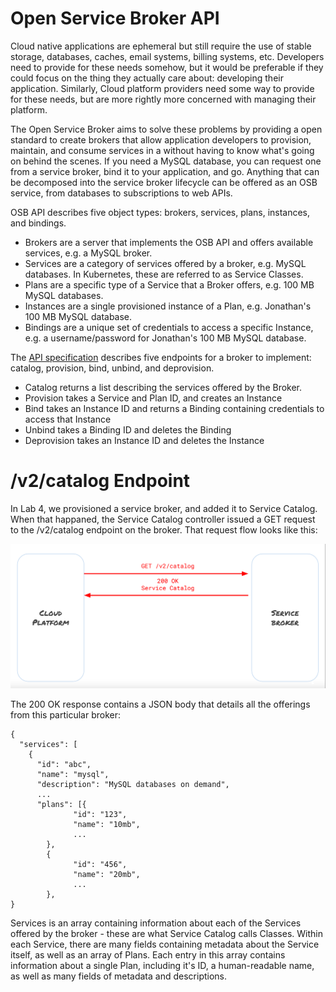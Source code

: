 # Open Service Broker API

Cloud native applications are ephemeral but still require the use of stable storage, databases,
caches, email systems, billing systems, etc. Developers need to provide for these needs somehow,
but it would be preferable if they could focus on the thing they actually care about: developing
their application. Similarly, Cloud platform providers need some way to provide for these needs,
but are more rightly more concerned with managing their platform.

The Open Service Broker aims to solve these problems by providing a open standard to create brokers
that allow application developers to provision, maintain, and consume services in a without having 
to know what's going on behind the scenes. If you need a MySQL database, you can request one from
a service broker, bind it to your application, and go. Anything that can be decomposed into the
service broker lifecycle can be offered as an OSB service, from databases to subscriptions to
web APIs.

OSB API describes five object types: brokers, services, plans, instances, and bindings.

* Brokers are a server that implements the OSB API and offers available services, e.g. a MySQL broker.
* Services are a category of services offered by a broker, e.g. MySQL databases. In Kubernetes,
these are referred to as Service Classes.
* Plans are a specific type of a Service that a Broker offers, e.g. 100 MB MySQL databases.
* Instances are a single provisioned instance of a Plan, e.g. Jonathan's 100 MB MySQL database.
* Bindings are a unique set of credentials to access a specific Instance, e.g. a username/password for Jonathan's 100 MB MySQL database.

The [API specification](https://github.com/openservicebrokerapi/servicebroker) describes five
endpoints for a broker to implement: catalog, provision, bind, unbind, and deprovision.

* Catalog returns a list describing the services offered by the Broker.
* Provision takes a Service and Plan ID, and creates an Instance
* Bind takes an Instance ID and returns a Binding containing credentials to access that Instance
* Unbind takes a Binding ID and deletes the Binding
* Deprovision takes an Instance ID and deletes the Instance

# /v2/catalog Endpoint

In Lab 4, we provisioned a service broker, and added it to Service Catalog. When that happaned,
the Service Catalog controller issued a GET request to the /v2/catalog endpoint on the broker.
That request flow looks like this:

![/v2/catalog Request](../images/catalog_request.png)

The 200 OK response contains a JSON body that details all the offerings from this particular broker:
```
{
  "services": [
    {
      "id": "abc",
      "name": "mysql",
      "description": "MySQL databases on demand",
      ...
      "plans": [{
              "id": "123",
              "name": "10mb",
              ...
        },
        {
              "id": "456",
              "name": "20mb",
              ...
        },
}
```

Services is an array containing information about each of the Services offered by the broker - 
these are what Service Catalog calls Classes. Within each Service, there are many fields containing
metadata about the Service itself, as well as an array of Plans. Each entry in this array contains
information about a single Plan, including it's ID, a human-readable name, as well as many fields of
metadata and descriptions.
